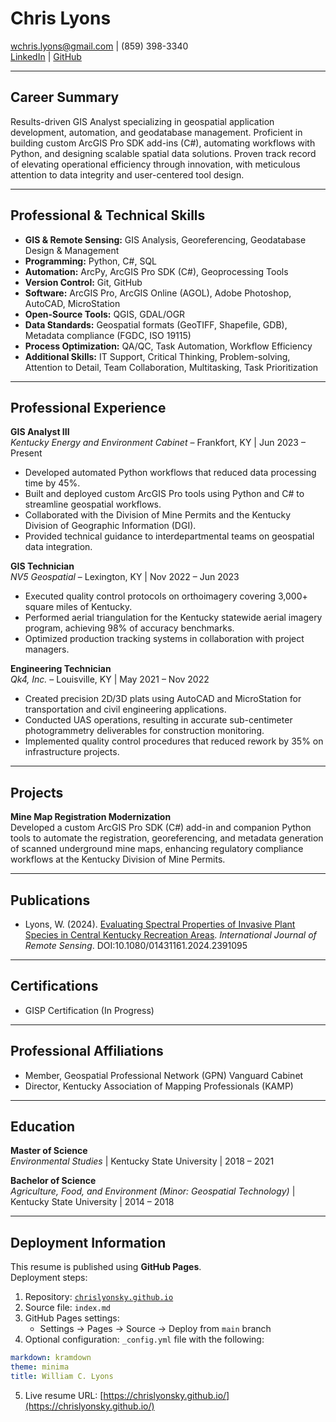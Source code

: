 # Chris Lyons
[wchris.lyons@gmail.com](mailto:wchris.lyons@gmail.com) | (859) 398-3340  
[LinkedIn](https://www.linkedin.com/in/williamclyons) | [GitHub](https://github.com/chrislyonsKY)

---

## Career Summary

Results-driven GIS Analyst specializing in geospatial application development, automation, and geodatabase management. Proficient in building custom ArcGIS Pro SDK add-ins (C#), automating workflows with Python, and designing scalable spatial data solutions. Proven track record of elevating operational efficiency through innovation, with meticulous attention to data integrity and user-centered tool design.

---

## Professional & Technical Skills

- **GIS & Remote Sensing:** GIS Analysis, Georeferencing, Geodatabase Design & Management
- **Programming:** Python, C#, SQL
- **Automation:** ArcPy, ArcGIS Pro SDK (C#), Geoprocessing Tools
- **Version Control:** Git, GitHub
- **Software:** ArcGIS Pro, ArcGIS Online (AGOL), Adobe Photoshop, AutoCAD, MicroStation
- **Open-Source Tools:** QGIS, GDAL/OGR
- **Data Standards:** Geospatial formats (GeoTIFF, Shapefile, GDB), Metadata compliance (FGDC, ISO 19115)
- **Process Optimization:** QA/QC, Task Automation, Workflow Efficiency
- **Additional Skills:** IT Support, Critical Thinking, Problem-solving, Attention to Detail, Team Collaboration, Multitasking, Task Prioritization

---

## Professional Experience

**GIS Analyst III**  
*Kentucky Energy and Environment Cabinet* – Frankfort, KY | Jun 2023 – Present  
- Developed automated Python workflows that reduced data processing time by 45%.
- Built and deployed custom ArcGIS Pro tools using Python and C# to streamline geospatial workflows.
- Collaborated with the Division of Mine Permits and the Kentucky Division of Geographic Information (DGI).
- Provided technical guidance to interdepartmental teams on geospatial data integration.

**GIS Technician**  
*NV5 Geospatial* – Lexington, KY | Nov 2022 – Jun 2023  
- Executed quality control protocols on orthoimagery covering 3,000+ square miles of Kentucky.
- Performed aerial triangulation for the Kentucky statewide aerial imagery program, achieving 98% of accuracy benchmarks.
- Optimized production tracking systems in collaboration with project managers.

**Engineering Technician**  
*Qk4, Inc.* – Louisville, KY | May 2021 – Nov 2022  
- Created precision 2D/3D plats using AutoCAD and MicroStation for transportation and civil engineering applications.
- Conducted UAS operations, resulting in accurate sub-centimeter photogrammetry deliverables for construction monitoring.
- Implemented quality control procedures that reduced rework by 35% on infrastructure projects.

---

## Projects

**Mine Map Registration Modernization**  
Developed a custom ArcGIS Pro SDK (C#) add-in and companion Python tools to automate the registration, georeferencing, and metadata generation of scanned underground mine maps, enhancing regulatory compliance workflows at the Kentucky Division of Mine Permits.

---

## Publications

- Lyons, W. (2024). [Evaluating Spectral Properties of Invasive Plant Species in Central Kentucky Recreation Areas](https://www.tandfonline.com/doi/full/10.1080/01431161.2024.2391095). *International Journal of Remote Sensing*. DOI:10.1080/01431161.2024.2391095

---

## Certifications

- GISP Certification (In Progress)

---

## Professional Affiliations

- Member, Geospatial Professional Network (GPN) Vanguard Cabinet
- Director, Kentucky Association of Mapping Professionals (KAMP)

---

## Education

**Master of Science**  
*Environmental Studies* | Kentucky State University | 2018 – 2021  

**Bachelor of Science**  
*Agriculture, Food, and Environment (Minor: Geospatial Technology)* | Kentucky State University | 2014 – 2018  

---

## Deployment Information

This resume is published using **GitHub Pages**.  
Deployment steps:

1. Repository: [`chrislyonsky.github.io`](https://github.com/chrislyonsKY/chrislyonsky.github.io)
2. Source file: `index.md`
3. GitHub Pages settings:
   - Settings → Pages → Source → Deploy from `main` branch
4. Optional configuration: `_config.yml` file with the following:

```yaml
markdown: kramdown
theme: minima
title: William C. Lyons
```

5. Live resume URL: [https://chrislyonsky.github.io/](https://chrislyonsky.github.io/)
